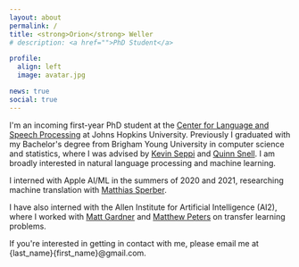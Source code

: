 ```yaml
---
layout: about
permalink: /
title: <strong>Orion</strong> Weller
# description: <a href="">PhD Student</a>

profile:
  align: left
  image: avatar.jpg

news: true
social: true
---
```


I'm an incoming first-year PhD student at the [Center for Language and Speech Processing](https://www.clsp.jhu.edu) at Johns Hopkins University. Previously I graduated with my Bachelor's degree from Brigham Young University in computer science and statistics, where I was advised by [Kevin Seppi](https://cs.byu.edu/faculty/faculty-directory/kevin-seppi/) and [Quinn Snell](https://cs.byu.edu/faculty/faculty-directory/quinn-snell/). I am broadly interested in natural language processing and machine learning. 

I interned with Apple AI/ML in the summers of 2020 and 2021, researching machine translation with [Matthias Sperber](http://msperber.com/). 

I have also interned with the Allen Institute for Artificial Intelligence (AI2), where I worked with [Matt Gardner](https://matt-gardner.github.io/) and [Matthew Peters](https://scholar.google.com/citations?user=K5nCPZwAAAAJ&hl=en) on transfer learning problems. 

If you're interested in getting in contact with me, please email me at {last_name}{first_name}@gmail.com.
